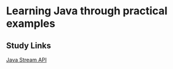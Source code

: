 # Learning Java through practical examples

## Study Links

[Java Stream API](https://docs.oracle.com/javase/8/docs/api/java/util/stream/package-summary.html)
